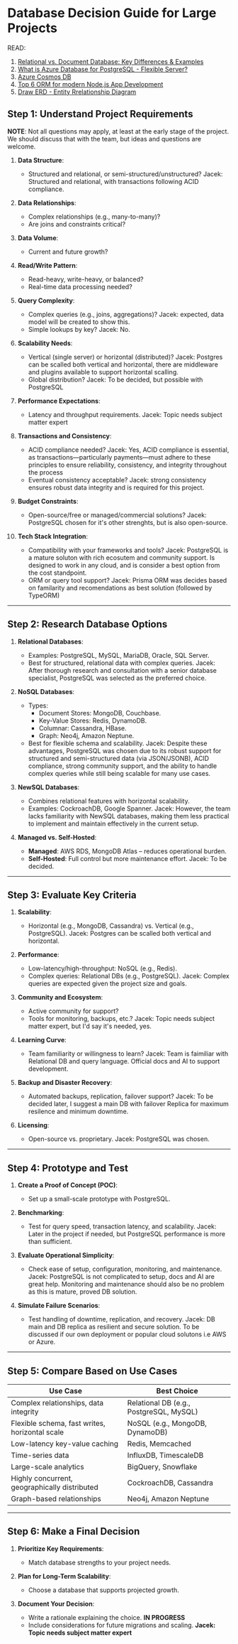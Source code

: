 # Database Decision Guide for Large Projects

READ:

1. [Relational vs. Document Database: Key Differences & Examples](https://atlan.com/relational-vs-document-database/)
2. [What is Azure Database for PostgreSQL - Flexible Server?](https://learn.microsoft.com/en-us/azure/postgresql/flexible-server/service-overview)
3. [Azure Cosmos DB](https://azure.microsoft.com/pl-pl/products/cosmos-db)
4. [Top 6 ORM for modern Node.js App Development](https://amplication.com/blog/top-6-orms-for-modern-nodejs-app-development)
5. [Draw  ERD - Entity Rrelationship Diagram](https://www.lucidchart.com/pages/er-diagrams)

## Step 1: Understand Project Requirements

**NOTE**: Not all questions may apply, at least at the early stage of the project.
We should discuss that with the team, but ideas and questions are welcome.

1. **Data Structure**:
   - Structured and relational, or semi-structured/unstructured?
   Jacek: Structured and relational, with transactions following ACID compliance.

2. **Data Relationships**:
   - Complex relationships (e.g., many-to-many)?
   - Are joins and constraints critical?

3. **Data Volume**:
   - Current and future growth?

4. **Read/Write Pattern**:
   - Read-heavy, write-heavy, or balanced?
   - Real-time data processing needed?

5. **Query Complexity**:
   - Complex queries (e.g., joins, aggregations)?
   Jacek: expected, data model will be created to show this.
   - Simple lookups by key? 
   Jacek: No.

6. **Scalability Needs**:
   - Vertical (single server) or horizontal (distributed)?
   Jacek: Postgres can be scalled both vertical and horizontal, there are middleware and plugins available to support horizontal scalling.
   - Global distribution?
   Jacek: To be decided, but possible with PostgreSQL

7. **Performance Expectations**:
   - Latency and throughput requirements.
   Jacek: Topic needs subject matter expert 

8. **Transactions and Consistency**:
   - ACID compliance needed? 
   Jacek: Yes, ACID compliance is essential, as transactions—particularly payments—must adhere to these principles to ensure reliability, consistency, and integrity throughout the process
   - Eventual consistency acceptable?
   Jacek: strong consistency ensures robust data integrity and is required for this project.


9. **Budget Constraints**:
   - Open-source/free or managed/commercial solutions?
   Jacek: PostgreSQL chosen for it's other strenghts, but is also open-source. 

10. **Tech Stack Integration**:
    - Compatibility with your frameworks and tools?
    Jacek: PostgreSQL is a mature soluton with rich ecosutem and community support. Is designed to work in any cloud, and is consider a best option from the cost standpoint.
    - ORM or query tool support?
    Jacek: Prisma ORM was decides based on familarity and recomendations as best solution (followed by TypeORM)

---

## Step 2: Research Database Options

1. **Relational Databases**:
   - Examples: PostgreSQL, MySQL, MariaDB, Oracle, SQL Server.
   - Best for structured, relational data with complex queries.
   Jacek: After thorough research and consultation with a senior database specialist, PostgreSQL was selected as the preferred choice.

2. **NoSQL Databases**:
   - Types:
     - Document Stores: MongoDB, Couchbase.
     - Key-Value Stores: Redis, DynamoDB.
     - Columnar: Cassandra, HBase.
     - Graph: Neo4j, Amazon Neptune.
   - Best for flexible schema and scalability.
   Jacek: Despite these advantages, PostgreSQL was chosen due to its robust support for structured and semi-structured data (via JSON/JSONB), ACID compliance, strong community support, and the ability to handle complex queries while still being scalable for many use cases.

3. **NewSQL Databases**:
   - Combines relational features with horizontal scalability.
   - Examples: CockroachDB, Google Spanner.
   Jacek: However, the team lacks familiarity with NewSQL databases, making them less practical to implement and maintain effectively in the current setup.

4. **Managed vs. Self-Hosted**:
   - **Managed**: AWS RDS, MongoDB Atlas – reduces operational burden.
   - **Self-Hosted**: Full control but more maintenance effort.
   Jacek: To be decided.

---

## Step 3: Evaluate Key Criteria

1. **Scalability**:
   - Horizontal (e.g., MongoDB, Cassandra) vs. Vertical (e.g., PostgreSQL).
   Jacek: Postgres can be scalled both vertical and horizontal.

2. **Performance**:
   - Low-latency/high-throughput: NoSQL (e.g., Redis).
   - Complex queries: Relational DBs (e.g., PostgreSQL).
   Jacek: Complex queries are expected given the project size and goals.

3. **Community and Ecosystem**:
   - Active community for support?
   - Tools for monitoring, backups, etc.?
   Jacek: Topic needs subject matter expert, but I'd say it's needed, yes.

4. **Learning Curve**:
   - Team familiarity or willingness to learn?
   Jacek: Team is faimiliar with Relational DB and query language. Official docs and AI to support development.

5. **Backup and Disaster Recovery**:
   - Automated backups, replication, failover support?
   Jacek: To be decided later, I suggest a main DB with failover Replica for maximum resilence and minimum downtime.

6. **Licensing**:
   - Open-source vs. proprietary.
   Jacek: PostgreSQL was chosen. 

---

## Step 4: Prototype and Test

1. **Create a Proof of Concept (POC)**:
   - Set up a small-scale prototype with PostgreSQL. 

2. **Benchmarking**:
   - Test for query speed, transaction latency, and scalability.
   Jacek: Later in the project if needed, but PostgreSQL performance is more than sufficient.

3. **Evaluate Operational Simplicity**:
   - Check ease of setup, configuration, monitoring, and maintenance. 
   Jacek: PostgreSQL is not complicated to setup, docs and AI are great help. Monitoring and maintenance should also be no problem as this is mature, proved DB solution.

4. **Simulate Failure Scenarios**:
   - Test handling of downtime, replication, and recovery.
   Jacek: DB main and DB replica as resilient and secure solution. To be discussed if our own deployment or popular cloud solutons i.e AWS or Azure. 

---

## Step 5: Compare Based on Use Cases

| **Use Case**                                   | **Best Choice**                                    |
|-----------------------------------------------|---------------------------------------------------|
| Complex relationships, data integrity         | Relational DB (e.g., PostgreSQL, MySQL)           |
| Flexible schema, fast writes, horizontal scale | NoSQL (e.g., MongoDB, DynamoDB)                  |
| Low-latency key-value caching                 | Redis, Memcached                                 |
| Time-series data                              | InfluxDB, TimescaleDB                            |
| Large-scale analytics                         | BigQuery, Snowflake                              |
| Highly concurrent, geographically distributed | CockroachDB, Cassandra                           |
| Graph-based relationships                     | Neo4j, Amazon Neptune                            |

---

## Step 6: Make a Final Decision

1. **Prioritize Key Requirements**:
   - Match database strengths to your project needs.

2. **Plan for Long-Term Scalability**:
   - Choose a database that supports projected growth.

3. **Document Your Decision**:
   - Write a rationale explaining the choice. **IN PROGRESS**
   - Include considerations for future migrations and scaling. **Jacek: Topic needs subject matter expert**


